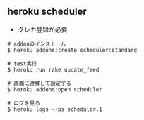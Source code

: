 ## heroku scheduler
- クレカ登録が必要

```
# addonのインストール
$ heroku addons:create scheduler:standard

# test実行
$ heroku run rake update_feed

# 画面に遷移して設定する
$ heroku addons:open scheduler

# ログを見る
$ heroku logs --ps scheduler.1
```
